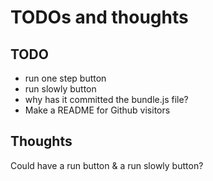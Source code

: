 # TODOs and thoughts

## TODO

* run one step button
* run slowly button
* why has it committed the bundle.js file?
* Make a README for Github visitors

## Thoughts

Could have a run button & a run slowly button?